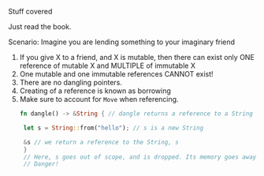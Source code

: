 Stuff covered

Just read the book.

Scenario: Imagine you are lending something to your imaginary friend
1. If you give X to a friend, and X is mutable, then there can exist only ONE reference of mutable X and MULTIPLE of immutable X
2. One mutable and one immutable references CANNOT exist!
3. There are no dangling pointers.
4. Creating of a reference is known as borrowing
5. Make sure to account for `Move` when referencing.  
   ```rs
   fn dangle() -> &String { // dangle returns a reference to a String

    let s = String::from("hello"); // s is a new String

    &s // we return a reference to the String, s 
    } 
    // Here, s goes out of scope, and is dropped. Its memory goes away.
    // Danger!
